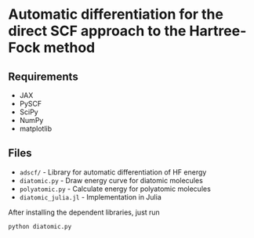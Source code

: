 # Automatic differentiation for the direct SCF approach to the Hartree-Fock method

## Requirements
- JAX
- PySCF
- SciPy
- NumPy
- matplotlib

## Files
- `adscf/` - Library for automatic differentiation of HF energy
- `diatomic.py` - Draw energy curve for diatomic molecules
- `polyatomic.py` - Calculate energy for polyatomic molecules
- `diatomic_julia.jl` - Implementation in Julia

After installing the dependent libraries, just run
```
python diatomic.py
```
